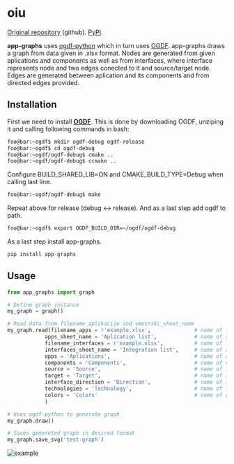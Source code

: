 # oiu

[Original repository](https://github.com/skorjanc/app-graphs) (github). [PyPI](https://pypi.org/project/app-graphs/).

**app-graphs** uses [ogdf-python](https://pypi.org/project/ogdf-python/) which in turn uses [OGDF](https://ogdf.uos.de/).
app-graphs draws a graph from data given in .xlsx format. Nodes are generated from given aplications and components as well as from interfaces, where interface represents node and two edges conected to it and source/target node. Edges are generated between aplication and its components and from directed edges provided.

## Installation

First we need to install [**OGDF**](https://ogdf.uos.de/2020/02/09/catalpa/). This is done by downloading OGDF, unziping it and calling following commands in bash:
```bash
foo@bar:~ogdf$ mkdir ogdf-debug ogdf-release
foo@bar:~ogdf$ cd ogdf-debug
foo@bar:~ogdf/ogdf-debug$ cmake ..
foo@bar:~ogdf/ogdf-debug$ ccmake ..
```
Configure BUILD_SHARED_LIB=ON and CMAKE_BUILD_TYPE=Debug when calling last line.
```bash
foo@bar:~ogdf/ogdf-debug$ make
```
Repeat above for release (debug <-> release). And as a last step add ogdf to path.
```bash
foo@bar:~ogdf$ export OGDF_BUILD_DIR=~/ogdf/ogdf-debug
```
As a last step install app-graphs.
```python
pip install app-graphs
```

## Usage

```python
from app_graphs import graph

# Define graph instance
my_graph = graph()

# Read data from filename_aplikacije and vmesniki_sheet_name
my_graph.read(filename_apps = r'example.xlsx',              # name of file containing information about apps and components
            apps_sheet_name = 'Aplication list',            # name of sheet in above file
            filename_interfaces = r'example.xlsx',          # name of file containing information about interfaces
            interfaces_sheet_name = 'Integration list',     # name of sheet in above file
            apps = 'Aplications',                           # name of apps names column
            components = 'Components',                      # name of components names column
            source = 'Source',                              # name of interface's source app/component column
            target = 'Target',                              # name of interface's target app/component column
            interface_direction = 'Direction',              # name of interface direction column
            technologies = 'Technology',                    # name of technologies names column
            colors = 'Colors'                               # name of colors column
            )

# Uses ogdf-python to generate graph
my_graph.draw()

# Saves genereted graph in desired format
my_graph.save_svg('test-graph')
```
![example](https://i.imgur.com/0VCrbTh.png)
